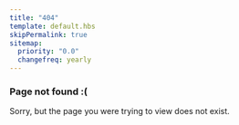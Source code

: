```yaml
---
title: "404"
template: default.hbs
skipPermalink: true
sitemap:
  priority: "0.0"
  changefreq: yearly
---
```


### Page not found :(
Sorry, but the page you were trying to view does not exist.